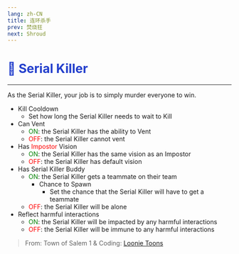 ```yaml
---
lang: zh-CN
title: 连环杀手
prev: 焚烧狂
next: Shroud
---
```


# <font color="#233fcc">🔪 <b>Serial Killer</b></font> <Badge text="Killing" type="tip" vertical="middle"/>

***

As the Serial Killer, your job is to simply murder everyone to win.

- Kill Cooldown
  - Set how long the Serial Killer needs to wait to Kill
- Can Vent
  - <font color=green>ON</font>: the Serial Killer has the ability to Vent
  - <font color=red>OFF</font>: the Serial Killer cannot vent
- Has <font color=red>Impostor</font> Vision
  - <font color=green>ON</font>: the Serial Killer has the same vision as an Impostor
  - <font color=red>OFF</font>: the Serial Killer has default vision
- Has Serial Killer Buddy
  - <font color=green>ON</font>: the Serial Killer gets a teammate on their team
    - Chance to Spawn
      - Set the chance that the Serial Killer will have to get a teammate
  - <font color=red>OFF</font>: the Serial Killer will be alone
- Reflect harmful interactions
  - <font color=green>ON</font>: the Serial Killer will be impacted by any harmful interactions
  - <font color=red>OFF</font>: the Serial Killer will be immune to any harmful interactions

> From: Town of Salem 1 & Coding: [Loonie Toons](https://github.com/Loonie-Toons)
